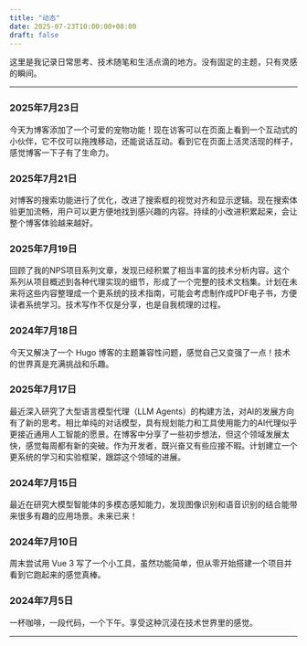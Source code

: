 ```yaml
---
title: "动态"
date: 2025-07-23T10:00:00+08:00
draft: false
---
```


这里是我记录日常思考、技术随笔和生活点滴的地方。没有固定的主题，只有灵感的瞬间。

---

### 2025年7月23日

今天为博客添加了一个可爱的宠物功能！现在访客可以在页面上看到一个互动式的小伙伴，它不仅可以拖拽移动，还能说话互动。看到它在页面上活灵活现的样子，感觉博客一下子有了生命力。

### 2025年7月21日

对博客的搜索功能进行了优化，改进了搜索框的视觉对齐和显示逻辑。现在搜索体验更加流畅，用户可以更方便地找到感兴趣的内容。持续的小改进积累起来，会让整个博客体验越来越好。

### 2025年7月19日

回顾了我的NPS项目系列文章，发现已经积累了相当丰富的技术分析内容。这个系列从项目概述到各种代理实现的细节，形成了一个完整的技术文档集。计划在未来将这些内容整理成一个更系统的技术指南，可能会考虑制作成PDF电子书，方便读者系统学习。技术写作不仅是分享，也是自我梳理的过程。

### 2024年7月18日

今天又解决了一个 Hugo 博客的主题兼容性问题，感觉自己又变强了一点！技术的世界真是充满挑战和乐趣。

### 2025年7月17日

最近深入研究了大型语言模型代理（LLM Agents）的构建方法，对AI的发展方向有了新的思考。相比单纯的对话模型，具有规划能力和工具使用能力的AI代理似乎更接近通用人工智能的愿景。在博客中分享了一些初步想法，但这个领域发展太快，感觉每周都有新的突破。作为开发者，既兴奋又有些应接不暇。计划建立一个更系统的学习和实验框架，跟踪这个领域的进展。

### 2024年7月15日

最近在研究大模型智能体的多模态感知能力，发现图像识别和语音识别的结合能带来很多有趣的应用场景。未来已来！

### 2024年7月10日

周末尝试用 Vue 3 写了一个小工具，虽然功能简单，但从零开始搭建一个项目并看到它跑起来的感觉真棒。

### 2024年7月5日

一杯咖啡，一段代码，一个下午。享受这种沉浸在技术世界里的感觉。

---